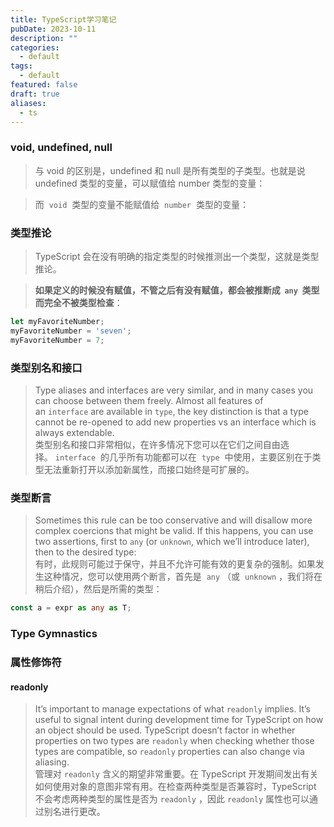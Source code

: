 ```yaml
---
title: TypeScript学习笔记
pubDate: 2023-10-11
description: ""
categories:
  - default
tags:
  - default
featured: false
draft: true
aliases:
  - ts
---
```


### void, undefined, null

> 与 void 的区别是，undefined 和 null 是所有类型的子类型。也就是说 undefined 类型的变量，可以赋值给 number 类型的变量：

> 而  `void`  类型的变量不能赋值给  `number`  类型的变量：

### 类型推论

> TypeScript 会在没有明确的指定类型的时候推测出一个类型，这就是类型推论。

> **如果定义的时候没有赋值，不管之后有没有赋值，都会被推断成  `any`  类型而完全不被类型检查**：

```ts
let myFavoriteNumber;
myFavoriteNumber = 'seven';
myFavoriteNumber = 7;
```

### 类型别名和接口

> Type aliases and interfaces are very similar, and in many cases you can choose between them freely. Almost all features of an `interface` are available in `type`, the key distinction is that a type cannot be re-opened to add new properties vs an interface which is always extendable.  
> 类型别名和接口非常相似，在许多情况下您可以在它们之间自由选择。 `interface`  的几乎所有功能都可以在  `type`  中使用，主要区别在于类型无法重新打开以添加新属性，而接口始终是可扩展的。

### 类型断言

> Sometimes this rule can be too conservative and will disallow more complex coercions that might be valid. If this happens, you can use two assertions, first to `any` (or `unknown`, which we’ll introduce later), then to the desired type:  
> 有时，此规则可能过于保守，并且不允许可能有效的更复杂的强制。如果发生这种情况，您可以使用两个断言，首先是  `any` （或  `unknown` ，我们将在稍后介绍），然后是所需的类型：

```ts
const a = expr as any as T;
```

### Type Gymnastics

### 属性修饰符

#### readonly

> It’s important to manage expectations of what `readonly` implies. It’s useful to signal intent during development time for TypeScript on how an object should be used. TypeScript doesn’t factor in whether properties on two types are `readonly` when checking whether those types are compatible, so `readonly` properties can also change via aliasing.  
> 管理对 `readonly` 含义的期望非常重要。在 TypeScript 开发期间发出有关如何使用对象的意图非常有用。在检查两种类型是否兼容时，TypeScript 不会考虑两种类型的属性是否为 `readonly` ，因此 `readonly` 属性也可以通过别名进行更改。
